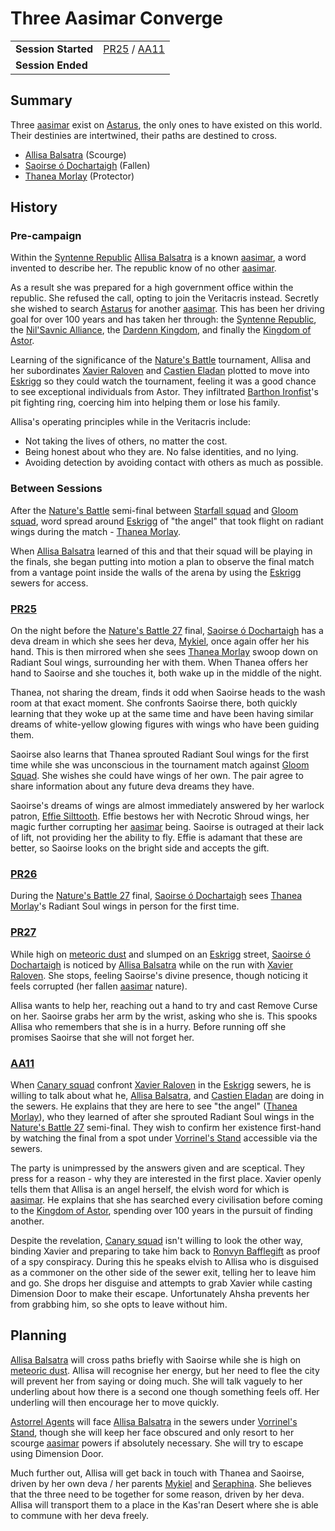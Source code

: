 # Three Aasimar Converge

|||
| --- | --- |
| **Session Started** | [PR25](../sessions/PR25.md) / [AA11](../sessions/AA11.md) | storyline.2
| **Session Ended** | |

## Summary

Three [aasimar](../lineages/aasimar.md) exist on [Astarus](../planes/astarus.md), the only ones to have existed on this world. Their destinies are intertwined, their paths are destined to cross.

- [Allisa Balsatra](../characters/allisa-balsatra.md) (Scourge)
- [Saoirse ó Dochartaigh](../characters/saoirse-o-dochartaigh.md) (Fallen)
- [Thanea Morlay](../characters/thanea-morlay.md) (Protector)

## History

### Pre-campaign

Within the [Syntenne Republic](../civilisations/syntenne-republic/syntenne-republic.md) [Allisa Balsatra](../characters/allisa-balsatra.md) is a known [aasimar](../lineages/aasimar.md), a word invented to describe her. The republic know of no other [aasimar](../lineages/aasimar.md).

As a result she was prepared for a high government office within the republic. She refused the call, opting to join the Veritacris instead. Secretly she wished to search [Astarus](../planes/astarus.md) for another [aasimar](../lineages/aasimar.md). This has been her driving goal for over 100 years and has taken her through: the [Syntenne Republic](../civilisations/syntenne-republic/syntenne-republic.md), the [Nil'Savnic Alliance](../civilisations/nilsavnic-alliance/nilsavnic-alliance.md), the [Dardenn Kingdom](../civilisations/dardenn-kingdom/dardenn-kingdom.md), and finally the [Kingdom of Astor](../civilisations/kingdom-of-astor/kingdom-of-astor.md).

Learning of the significance of the [Nature's Battle](../mechanics/roleplay/natures-battle.md) tournament, Allisa and her subordinates [Xavier Raloven](../characters/xavier-raloven.md) and [Castien Eladan](../characters/castien-eladan.md) plotted to move into [Eskrigg](../places/cities/eskrigg.md) so they could watch the tournament, feeling it was a good chance to see exceptional individuals from Astor. They infiltrated [Barthon Ironfist](../characters/barthon-ironfist.md)'s pit fighting ring, coercing him into helping them or lose his family.

Allisa's operating principles while in the Veritacris include:

- Not taking the lives of others, no matter the cost.
- Being honest about who they are. No false identities, and no lying.
- Avoiding detection by avoiding contact with others as much as possible.

### Between Sessions

After the [Nature's Battle](../mechanics/roleplay/natures-battle.md) semi-final between [Starfall squad](../organisations/astorrel/squads/starfall-squad.md) and [Gloom squad](../organisations/astorrel/squads/gloom-squad.md), word spread around [Eskrigg](../places/cities/eskrigg.md) of "the angel" that took flight on radiant wings during the match - [Thanea Morlay](../characters/thanea-morlay.md).

When [Allisa Balsatra](../characters/allisa-balsatra.md) learned of this and that their squad will be playing in the finals, she began putting into motion a plan to observe the final match from a vantage point inside the walls of the arena by using the [Eskrigg](../places/cities/eskrigg.md) sewers for access.

### [PR25](../sessions/PR25.md)

On the night before the [Nature's Battle 27](ended/natures-battle-27.md) final, [Saoirse ó Dochartaigh](../characters/saoirse-o-dochartaigh.md) has a deva dream in which she sees her deva, [Mykiel](../characters/mykiel.md), once again offer her his hand. This is then mirrored when she sees [Thanea Morlay](../characters/thanea-morlay.md) swoop down on Radiant Soul wings, surrounding her with them. When Thanea offers her hand to Saoirse and she touches it, both wake up in the middle of the night.

Thanea, not sharing the dream, finds it odd when Saoirse heads to the wash room at that exact moment. She confronts Saoirse there, both quickly learning that they woke up at the same time and have been having similar dreams of white-yellow glowing figures with wings who have been guiding them.

Saoirse also learns that Thanea sprouted Radiant Soul wings for the first time while she was unconscious in the tournament match against [Gloom Squad](../organisations/astorrel/squads/gloom-squad.md). She wishes she could have wings of her own. The pair agree to share information about any future deva dreams they have.

Saoirse's dreams of wings are almost immediately answered by her warlock patron, [Effie Silttooth](../characters/effie-silttooth.md). Effie bestows her with Necrotic Shroud wings, her magic further corrupting her [aasimar](../lineages/aasimar.md) being. Saoirse is outraged at their lack of lift, not providing her the ability to fly. Effie is adamant that these are better, so Saoirse looks on the bright side and accepts the gift.

### [PR26](../sessions/PR26.md)

During the [Nature's Battle 27](ended/natures-battle-27.md) final, [Saoirse ó Dochartaigh](../characters/saoirse-o-dochartaigh.md) sees [Thanea Morlay](../characters/thanea-morlay.md)'s Radiant Soul wings in person for the first time.

### [PR27](../sessions/PR27.md)

While high on [meteoric dust](../items/meteoric/meteoric-dust.md) and slumped on an [Eskrigg](../places/cities/eskrigg.md) street, [Saoirse ó Dochartaigh](../characters/saoirse-o-dochartaigh.md) is noticed by [Allisa Balsatra](../characters/allisa-balsatra.md) while on the run with [Xavier Raloven](../characters/xavier-raloven.md). She stops, feeling Saoirse's divine presence, though noticing it feels corrupted (her fallen [aasimar](../lineages/aasimar.md) nature).

Allisa wants to help her, reaching out a hand to try and cast Remove Curse on her. Saoirse grabs her arm by the wrist, asking who she is. This spooks Allisa who remembers that she is in a hurry. Before running off she promises Saoirse that she will not forget her.

### [AA11](../sessions/AA11.md)

When [Canary squad](../organisations/astorrel/squads/canary-squad.md) confront [Xavier Raloven](../characters/xavier-raloven.md) in the [Eskrigg](../places/cities/eskrigg.md) sewers, he is willing to talk about what he, [Allisa Balsatra](../characters/allisa-balsatra.md), and [Castien Eladan](../characters/castien-eladan.md) are doing in the sewers. He explains that they are here to see "the angel" ([Thanea Morlay](../characters/thanea-morlay.md)), who they learned of after she sprouted Radiant Soul wings in the [Nature's Battle 27](ended/natures-battle-27.md) semi-final. They wish to confirm her existence first-hand by watching the final from a spot under [Vorrinel's Stand](../places/buildings/vorrinels-stand.md) accessible via the sewers.

The party is unimpressed by the answers given and are sceptical. They press for a reason - why they are interested in the first place. Xavier openly tells them that Allisa is an angel herself, the elvish word for which is [aasimar](../lineages/aasimar.md). He explains that she has searched every civilisation before coming to the [Kingdom of Astor](../civilisations/kingdom-of-astor/kingdom-of-astor.md), spending over 100 years in the pursuit of finding another.

Despite the revelation, [Canary squad](../organisations/astorrel/squads/canary-squad.md) isn't willing to look the other way, binding Xavier and preparing to take him back to [Ronvyn Bafflegift](../characters/ronvyn-bafflegift.md) as proof of a spy conspiracy. During this he speaks elvish to Allisa who is disguised as a commoner on the other side of the sewer exit, telling her to leave him and go. She drops her disguise and attempts to grab Xavier while casting Dimension Door to make their escape. Unfortunately Ahsha prevents her from grabbing him, so she opts to leave without him.

## Planning

[Allisa Balsatra](../characters/allisa-balsatra.md) will cross paths briefly with Saoirse while she is high on [meteoric dust](../items/meteoric/meteoric-dust.md). Allisa will recognise her energy, but her need to flee the city will prevent her from saying or doing much. She will talk vaguely to her underling about how there is a second one though something feels off. Her underling will then encourage her to move quickly.

[Astorrel Agents](../campaigns/astorrel-agents.md) will face [Allisa Balsatra](../characters/allisa-balsatra.md) in the sewers under [Vorrinel's Stand](../places/buildings/vorrinels-stand.md), though she will keep her face obscured and only resort to her scourge [aasimar](../lineages/aasimar.md) powers if absolutely necessary. She will try to escape using Dimension Door.

Much further out, Allisa will get back in touch with Thanea and Saoirse, driven by her own deva / her parents [Mykiel](../characters/mykiel.md) and [Seraphina](../characters/seraphina.md). She believes that the three need to be together for some reason, driven by her deva. Allisa will transport them to a place in the Kas'ran Desert where she is able to commune with her deva freely.
